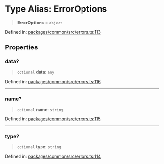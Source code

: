 # Type Alias: ErrorOptions

> **ErrorOptions** = `object`

Defined in: [packages/common/src/errors.ts:113](https://github.com/dcdpr/did-btcr2-js/blob/c82bc5c69016e1146a0c52c6e6b21621f5abd6d4/packages/common/src/errors.ts#L113)

## Properties

### data?

> `optional` **data**: `any`

Defined in: [packages/common/src/errors.ts:116](https://github.com/dcdpr/did-btcr2-js/blob/c82bc5c69016e1146a0c52c6e6b21621f5abd6d4/packages/common/src/errors.ts#L116)

***

### name?

> `optional` **name**: `string`

Defined in: [packages/common/src/errors.ts:115](https://github.com/dcdpr/did-btcr2-js/blob/c82bc5c69016e1146a0c52c6e6b21621f5abd6d4/packages/common/src/errors.ts#L115)

***

### type?

> `optional` **type**: `string`

Defined in: [packages/common/src/errors.ts:114](https://github.com/dcdpr/did-btcr2-js/blob/c82bc5c69016e1146a0c52c6e6b21621f5abd6d4/packages/common/src/errors.ts#L114)
